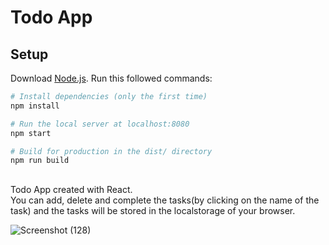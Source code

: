# Todo App

## Setup
Download [Node.js](https://nodejs.org/en/download/).
Run this followed commands:

``` bash
# Install dependencies (only the first time)
npm install

# Run the local server at localhost:8080
npm start

# Build for production in the dist/ directory
npm run build
```
##
Todo App created with React.  
You can add, delete and complete the tasks(by clicking on the name of the task) and the tasks will be stored in the localstorage of your browser.

![Screenshot (128)](https://user-images.githubusercontent.com/73068793/140188130-a710fffa-bbc3-4ad3-a689-955dbdf212c5.png)
